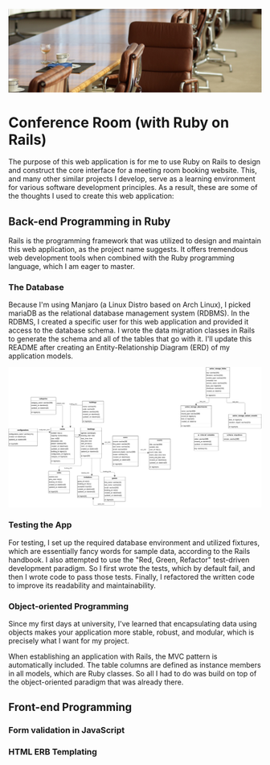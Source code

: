 ![conference room](conference_brown.jpg)
# Conference Room (with Ruby on Rails)

The purpose of this web application is for me to use Ruby on Rails to design and construct the core interface for a
meeting room booking website. This, and many other similar projects I develop, serve as a learning environment for
various software development principles. As a result, these are some of the thoughts I used to create this web
application:

## Back-end Programming in Ruby

Rails is the programming framework that was utilized to design and maintain this web application, as the project name
suggests. It offers tremendous web development tools when combined with the Ruby programming language, which I am eager
to master.

### The Database

Because I'm using Manjaro (a Linux Distro based on Arch Linux), I picked mariaDB as the relational database management
system (RDBMS). In the RDBMS, I created a specific user for this web application and provided it access to the database
schema. I wrote the data migration classes in Rails to generate the schema and all of the tables that go with it. I'll
update this README after creating an Entity-Relationship Diagram (ERD) of my application models.

![Entity-Relationship Diagram (ERD)](conference_room_development_db_schema.png)

### Testing the App

For testing, I set up the required database environment and utilized fixtures, which are essentially fancy words for
sample data, according to the Rails handbook. I also attempted to use the "Red, Green, Refactor" test-driven development
paradigm. So I first wrote the tests, which by default fail, and then I wrote code to pass those tests. Finally, I
refactored the written code to improve its readability and maintainability.

### Object-oriented Programming

Since my first days at university, I've learned that encapsulating data using objects makes your application more
stable, robust, and modular, which is precisely what I want for my project.

When establishing an application with Rails, the MVC pattern is automatically included. The table columns are defined as
instance members in all models, which are Ruby classes. So all I had to do was build on top of the object-oriented
paradigm that was already there.

## Front-end Programming

### Form validation in JavaScript

### HTML ERB Templating

